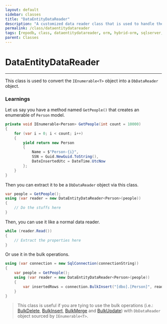 ```yaml
---
layout: default
sidebar: classes
title: "DataEntityDataReader"
description: "A customized data reader class that is used to handle the list of data entity objects."
permalink: /class/dataentitydatareader
tags: [repodb, class, dataentitydatareader, orm, hybrid-orm, sqlserver, sqlite, mysql, postgresql]
parent: Classes
---
```


# DataEntityDataReader

---

This class is used to convert the `IEnumerable<T>` object into a `DbDataReader` object.

### Learnings

Let us say you have a method named `GetPeople()` that creates an enumerable of `Person` model.

```csharp
private void IEnumerable<Person> GetPeople(int count = 10000)
{
    for (var i = 0; i < count; i++)
    {
        yield return new Person
        {
            Name = $"Person-{i}",
            SSN = Guid.NewGuid.ToString(),
            DateInsertedUtc = DateTime.UtcNow
        };
    }
}
```

Then you can extract it to be a `DbDataReader` object via this class.

```csharp
var people = GetPeople();
using (var reader = new DataEntityDataReader<Person>(people))
{
    // Do the stuffs here
}
```

Then, you can use it like a normal data reader.

```csharp
while (reader.Read())
{
    // Extract the properties here
}
```

Or use it in the bulk operations.

```csharp
using (var connection = new SqlConnection(connectionString))
{
    var people = GetPeople();
    using (var reader = new DataEntityDataReader<Person>(people))
    {
        var insertedRows = connection.BulkInsert("[dbo].[Person]", reader);
    }
}
```

> This class is useful if you are tying to use the bulk operations (i.e.: [BulkDelete](/operation/bulkdelete), [BulkInsert](/operation/bulkinsert), [BulkMerge](/operation/bulkmerge) and [BulkUpdate](/operation/bulkupdate)) with `DbDataReader` object sourced by `IEnumerable<T>`.
